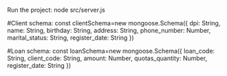 Run the project: node src/server.js

#Client schema:
const clientSchema=new mongoose.Schema({
    dpi: String,
    name: String,
    birthday: String,
    address: String,
    phone_number: Number,
    marital_status: String,
    register_date: String
})

#Loan schema:
const loanSchema=new mongoose.Schema({
    loan_code: String,
    client_code: String,
    amount: Number,
    quotas_quantity: Number,
    register_date: String
})

